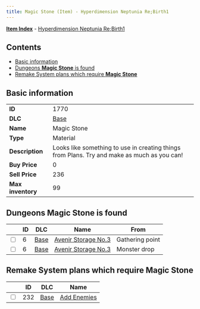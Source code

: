 ```yaml
---
title: Magic Stone (Item) - Hyperdimension Neptunia Re;Birth1
---
```


[**Item Index**](/neptunia/rb1/item/index.html) - [Hyperdimension Neptunia Re;Birth1](/neptunia/rb1)

## Contents

- [Basic information](#basic-information)
- [Dungeons **Magic Stone** is found](#dungeons-magic-stone-is-found)
- [Remake System plans which require **Magic Stone**](#remake-system-plans-which-require-magic-stone)
## Basic information

|   |   |
| -- | -- |
| **ID** | 1770 |
| **DLC** | [Base](/neptunia/rb1/dlc/1-base.html) |
| **Name** | Magic Stone |
| **Type** | Material |
| **Description** | Looks like something to use in creating things from Plans. Try and make as much as you can! |
| **Buy Price** | 0 |
| **Sell Price** | 236 |
| **Max inventory** | 99 |


## Dungeons **Magic Stone** is found

|    | ID | DLC | Name | From |
| -- | -- | --- | ---- | ---- |
| <input type="checkbox" id="rb1-dungeon-1-6" class="trackbox" /> | 6 | [Base](/neptunia/rb1/dlc/1-base.html) | [Avenir Storage No.3](/neptunia/rb1/dungeon/1-6-avenir-storage-no-3.html) | Gathering point |
| <input type="checkbox" id="rb1-dungeon-1-6" class="trackbox" /> | 6 | [Base](/neptunia/rb1/dlc/1-base.html) | [Avenir Storage No.3](/neptunia/rb1/dungeon/1-6-avenir-storage-no-3.html) | Monster drop |


## Remake System plans which require **Magic Stone**

|    | ID | DLC | Name |
| -- | -- | --- | ---- |
| <input type="checkbox" id="rb1-quest-1-232" class="trackbox" /> | 232 | [Base](/neptunia/rb1/dlc/1-base.html) | [Add Enemies](/neptunia/rb1/quest/1-232-add-enemies.html) |
